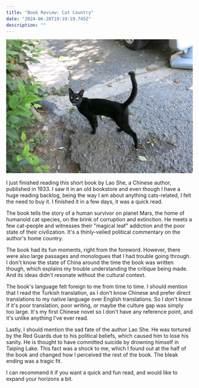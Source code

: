 ```yaml
---
title: "Book Review: Cat Country"
date: "2024-06-28T19:19:19.745Z"
description: ""
---
```


![A black street cat around non-magical leaves](./cat.jpg)

I just finished reading this short book by Lao She, a Chinese author, published in 1933. I saw it in an old bookstore and even though I have a huge reading backlog, being the way I am about anything cats-related, I felt the need to buy it. I finished it in a few days, it was a quick read.

The book tells the story of a human survivor on planet Mars, the home of humanoid cat species, on the brink of corruption and extinction. He meets a few cat-people and witnesses their "magical leaf" addiction and the poor state of their civilization. It's a thinly-veiled political commentary on the author's home country.

The book had its fun moments, right from the foreword. However, there were also large passages and monologues that I had trouble going through. I don't know the state of China around the time the book was written though, which explains my trouble understanding the critique being made. And its ideas didn't resonate without the cultural context.

The book's language felt foreign to me from time to time. I should mention that I read the Turkish translation, as I don't know Chinese and prefer direct translations to my native language over English translations. So I don't know if it's poor translation, poor writing, or maybe the culture gap was simply too large. It's my first Chinese novel so I don't have any reference point, and it's unlike anything I've ever read.

Lastly, I should mention the sad fate of the author Lao She. He was tortured by the Red Guards due to his political beliefs, which caused him to lose his sanity. He is thought to have committed suicide by drowning himself in Taiping Lake. This fact was a shock to me, which I found out at the half of the book and changed how I perceived the rest of the book. The bleak ending was a tragic fit.

I can recommend it if you want a quick and fun read, and would like to expand your horizons a bit.
